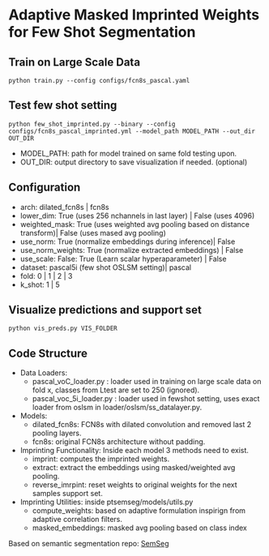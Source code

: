 
# Adaptive Masked Imprinted Weights for Few Shot Segmentation

## Train on Large Scale Data

```
python train.py --config configs/fcn8s_pascal.yaml
```

## Test few shot setting 

```
python few_shot_imprinted.py --binary --config configs/fcn8s_pascal_imprinted.yml --model_path MODEL_PATH --out_dir OUT_DIR
```
* MODEL_PATH: path for model trained on same fold testing upon.
* OUT_DIR: output directory to save visualization if needed. (optional)

## Configuration
* arch: dilated_fcn8s | fcn8s
* lower_dim: True (uses 256 nchannels in last layer) | False (uses 4096)
* weighted_mask: True (uses weighted avg pooling based on distance transform)| False (uses mased avg pooling)
* use_norm: True (normalize embeddings during inference)| False
* use_norm_weights: True (normalize extracted embeddings) | False
* use_scale: False: True (Learn scalar hyperaparameter) | False
* dataset: pascal5i (few shot OSLSM setting)| pascal
* fold: 0 | 1 | 2 | 3
* k_shot: 1 | 5

## Visualize predictions and support set
```
python vis_preds.py VIS_FOLDER
```

## Code Structure 

* Data Loaders:
  * pascal_voC_loader.py : loader used in training on large scale data on fold x, classes from Ltest are set to 250 (ignored).
  * pascal_voc_5i_loader.py : loader used in fewshot setting, uses exact loader from oslsm in loader/oslsm/ss_datalayer.py.
* Models:
  * dilated_fcn8s: FCN8s with dilated convolution and removed last 2 pooling layers.
  * fcn8s: original FCN8s architecture without padding.
* Imprinting Functionality: Inside each model 3 methods need to exist.
  * imprint: computes the imprinted weights.
  * extract: extract the embeddings using masked/weighted avg pooling.
  * reverse_imrpint: reset weights to original weights for the next samples support set.
* Imprinting Utilities: inside ptsemseg/models/utils.py
  * compute_weights: based on adaptive formulation inspirign from adaptive correlation filters.
  * masked_embeddings: masked avg pooling based on class index

Based on semantic segmentation repo:
[SemSeg](https://github.com/meetshah1995/pytorch-semseg)

